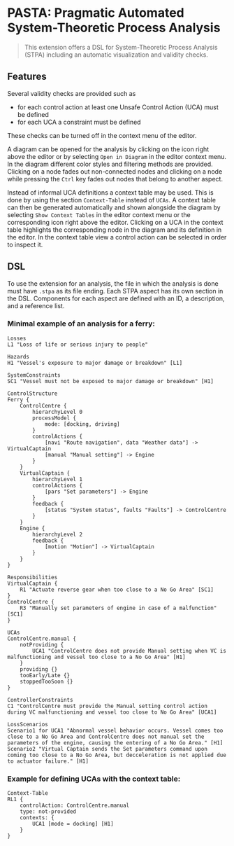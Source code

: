 # PASTA: Pragmatic Automated System-Theoretic Process Analysis

> This extension offers a DSL for System-Theoretic Process Analysis (STPA) including an automatic visualization and validity checks.

## Features

Several validity checks are provided such as 
* for each control action at least one Unsafe Control Action (UCA) must be defined
* for each UCA a constraint must be defined
  
These checks can be turned off in the context menu of the editor.

A diagram can be opened for the analysis by clicking on the icon right above the editor or by selecting `Open in Diagram` in the editor context menu. In the diagram different color styles and filtering methods are provided. Clicking on a node fades out non-connected nodes and clicking on a node while pressing the `Ctrl` key fades out nodes that belong to another aspect.

Instead of informal UCA definitions a context table may be used. This is done by using the section `Context-Table` instead of `UCAs`. A context table can then be generated automatically and shown alongside the diagram by selecting `Show Context Tables` in the editor context menu or the corresponding icon right above the editor. Clicking on a UCA in the context table highlights the corresponding node in the diagram and its definition in the editor. In the context table view a control action can be selected in order to inspect it. 

## DSL

To use the extension for an analysis, the file in which the analysis is done must have `.stpa` as its file ending. Each STPA aspect has its own section in the DSL. Components for each aspect are defined with an ID, a description, and a reference list.

### Minimal example of an analysis for a ferry:
```
Losses
L1 "Loss of life or serious injury to people"

Hazards
H1 "Vessel's exposure to major damage or breakdown" [L1] 

SystemConstraints
SC1 "Vessel must not be exposed to major damage or breakdown" [H1]

ControlStructure
Ferry {
    ControlCentre {
        hierarchyLevel 0
        processModel {
            mode: [docking, driving]
        }
        controlActions {
            [navi "Route navigation", data "Weather data"] -> VirtualCaptain 
            [manual "Manual setting"] -> Engine
        }
    }
    VirtualCaptain {
        hierarchyLevel 1
        controlActions {
            [pars "Set parameters"] -> Engine
        }
        feedback {
            [status "System status", faults "Faults"] -> ControlCentre 
        }
    }
    Engine {
        hierarchyLevel 2
        feedback {
            [motion "Motion"] -> VirtualCaptain
        }
    }
}

Responsibilities
VirtualCaptain {
    R1 "Actuate reverse gear when too close to a No Go Area" [SC1]
}
ControlCentre {
    R3 "Manually set parameters of engine in case of a malfunction" [SC1]
}

UCAs
ControlCentre.manual {
    notProviding {
        UCA1 "ControlCentre does not provide Manual setting when VC is malfunctioning and vessel too close to a No Go Area" [H1]
    }
    providing {}
    tooEarly/Late {}
    stoppedTooSoon {}
}

ControllerConstraints
C1 "ControlCentre must provide the Manual setting control action during VC malfunctioning and vessel too close to No Go Area" [UCA1]

LossScenarios
Scenario1 for UCA1 "Abnormal vessel behavior occurs. Vessel comes too close to a No Go Area and ControlCentre does not manual set the parameters of the engine, causing the entering of a No Go Area." [H1]
Scenario2 "Virtual Captain sends the Set parameters command upon coming too close to a No Go Area, but decceleration is not applied due to actuator failure." [H1]
```

### Example for defining UCAs with the context table:
```
Context-Table
RL1 {
    controlAction: ControlCentre.manual
    type: not-provided
    contexts: {
        UCA1 [mode = docking] [H1]
    }
}
```

